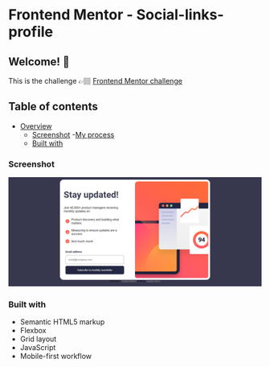 # Frontend Mentor - Social-links-profile

## Welcome! 👋
This is the challenge 👉🏽
[Frontend Mentor challenge](https://frontendmentor.io/challenges/social-links-profile-UG32l9m6dQ)

## Table of contents
- [Overview](#)
    - [Screenshot](#screenshot)
-[My process](#my-process)
    - [Built with](#built-with)

### Screenshot
![Desktop screenshoot](/screenshoot/desktop.png)

### Built with
- Semantic HTML5 markup
- Flexbox
- Grid layout
- JavaScript
- Mobile-first workflow
